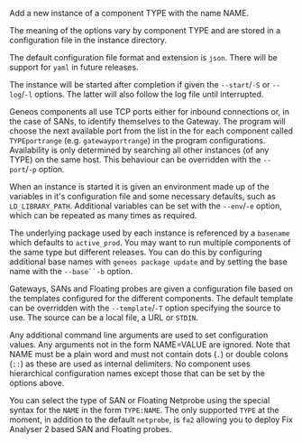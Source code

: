 Add a new instance of a component TYPE with the name NAME.

The meaning of the options vary by component TYPE and are stored in a
configuration file in the instance directory.

The default configuration file format and extension is `json`. There
will be support for `yaml` in future releases.
	
The instance will be started after completion if given the
`--start`/`-S` or `--log`/`-l` options. The latter will also follow the
log file until interrupted.

Geneos components all use TCP ports either for inbound connections or,
in the case of SANs, to identify themselves to the Gateway. The program
will choose the next available port from the list in the for each
component called `TYPEportrange` (e.g. `gatewayportrange`) in the
program configurations. Availability is only determined by searching all
other instances (of any TYPE) on the same host. This behaviour can be
overridden with the `--port`/`-p` option.

When an instance is started it is given an environment made up of the
variables in it's configuration file and some necessary defaults, such
as `LD_LIBRARY_PATH`.  Additional variables can be set with the
`--env`/`-e` option, which can be repeated as many times as required.

The underlying package used by each instance is referenced by a
`basename` which defaults to `active_prod`. You may want to run multiple
components of the same type but different releases. You can do this by
configuring additional base names with `geneos package update` and by
setting the base name with the `--base``-b` option.

Gateways, SANs and Floating probes are given a configuration file based
on the templates configured for the different components. The default
template can be overridden with the `--template`/`-T` option specifying
the source to use. The source can be a local file, a URL or `STDIN`.

Any additional command line arguments are used to set configuration
values. Any arguments not in the form NAME=VALUE are ignored. Note that
NAME must be a plain word and must not contain dots (`.`) or double
colons (`::`) as these are used as internal delimiters. No component
uses hierarchical configuration names except those that can be set by
the options above.

You can select the type of SAN or Floating Netprobe using the special
syntax for the `NAME` in the form `TYPE:NAME`. The only supported `TYPE`
at the moment, in addition to the default `netprobe`, is `fa2` allowing
you to deploy Fix Analyser 2 based SAN and Floating probes.
